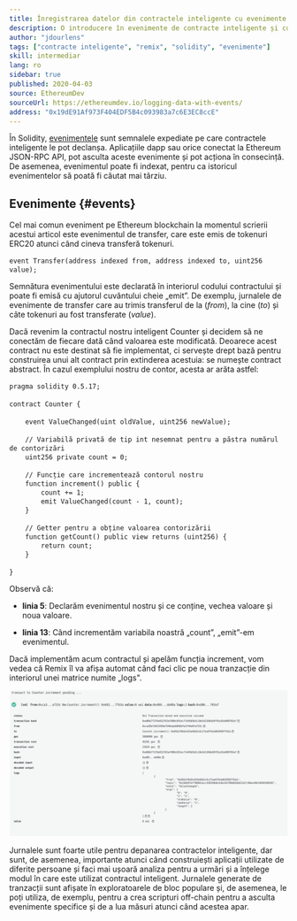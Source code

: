 ```yaml
---
title: Înregistrarea datelor din contractele inteligente cu evenimente
description: O introducere în evenimente de contracte inteligente și cum să le utilizezi pentru a înregistra date
author: "jdourlens"
tags: ["contracte inteligente", "remix", "solidity", "evenimente"]
skill: intermediar
lang: ro
sidebar: true
published: 2020-04-03
source: EthereumDev
sourceUrl: https://ethereumdev.io/logging-data-with-events/
address: "0x19dE91Af973F404EDF5B4c093983a7c6E3EC8ccE"
---
```


În Solidity, [evenimentele](/developers/docs/smart-contracts/anatomy/#events-and-logs) sunt semnalele expediate pe care contractele inteligente le pot declanșa. Aplicațiile dapp sau orice conectat la Ethereum JSON-RPC API, pot asculta aceste evenimente și pot acționa în consecință. De asemenea, evenimentul poate fi indexat, pentru ca istoricul evenimentelor să poată fi căutat mai târziu.

## Evenimente {#events}

Cel mai comun eveniment pe Ethereum blockchain la momentul scrierii acestui articol este evenimentul de transfer, care este emis de tokenuri ERC20 atunci când cineva transferă tokenuri.

```solidity
event Transfer(address indexed from, address indexed to, uint256 value);
```

Semnătura evenimentului este declarată în interiorul codului contractului și poate fi emisă cu ajutorul cuvântului cheie „emit”. De exemplu, jurnalele de evenimente de transfer care au trimis transferul de la (_from_), la cine (_to_) și câte tokenuri au fost transferate (_value_).

Dacă revenim la contractul nostru inteligent Counter și decidem să ne conectăm de fiecare dată când valoarea este modificată. Deoarece acest contract nu este destinat să fie implementat, ci servește drept bază pentru construirea unui alt contract prin extinderea acestuia: se numește contract abstract. În cazul exemplului nostru de contor, acesta ar arăta astfel:

```solidity
pragma solidity 0.5.17;

contract Counter {

    event ValueChanged(uint oldValue, uint256 newValue);

    // Variabilă privată de tip int nesemnat pentru a păstra numărul de contorizări
    uint256 private count = 0;

    // Funcție care incrementează contorul nostru
    function increment() public {
        count += 1;
        emit ValueChanged(count - 1, count);
    }

    // Getter pentru a obține valoarea contorizării
    function getCount() public view returns (uint256) {
        return count;
    }

}
```

Observă că:

- **linia 5**: Declarăm evenimentul nostru și ce conține, vechea valoare și noua valoare.

- **linia 13**: Când incrementăm variabila noastră „count”, „emit”-em evenimentul.

Dacă implementăm acum contractul și apelăm funcția increment, vom vedea că Remix îl va afișa automat când faci clic pe noua tranzacție din interiorul unei matrice numite „logs".

![Captură ecran Remix](../../../../../developers/tutorials/logging-events-smart-contracts/remix-screenshot.png)

Jurnalele sunt foarte utile pentru depanarea contractelor inteligente, dar sunt, de asemenea, importante atunci când construiești aplicații utilizate de diferite persoane și faci mai ușoară analiza pentru a urmări și a înțelege modul în care este utilizat contractul inteligent. Jurnalele generate de tranzacții sunt afișate în exploratoarele de bloc populare și, de asemenea, le poți utiliza, de exemplu, pentru a crea scripturi off-chain pentru a asculta evenimente specifice și de a lua măsuri atunci când acestea apar.
